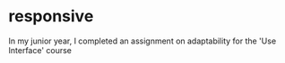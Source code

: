# responsive
In my junior year, I completed an assignment on adaptability for the 'Use Interface' course
